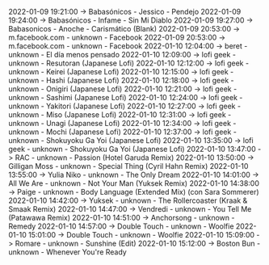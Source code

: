 2022-01-09 19:21:00 -> Babasónicos - Jessico - Pendejo
2022-01-09 19:24:00 -> Babasónicos - Infame - Sin Mi Diablo
2022-01-09 19:27:00 -> Babasonicos - Anoche - Carismático (Blank)
2022-01-09 20:53:00 -> m.facebook.com - unknown - Facebook
2022-01-09 20:53:00 -> m.facebook.com - unknown - Facebook
2022-01-10 12:04:00 -> beret - unknown - El día menos pensado
2022-01-10 12:09:00 -> lofi geek - unknown - Resutoran (Japanese Lofi)
2022-01-10 12:12:00 -> lofi geek - unknown - Keirei (Japanese Lofi)
2022-01-10 12:15:00 -> lofi geek - unknown - Hashi (Japanese Lofi)
2022-01-10 12:18:00 -> lofi geek - unknown - Onigiri (Japanese Lofi)
2022-01-10 12:21:00 -> lofi geek - unknown - Sashimi (Japanese Lofi)
2022-01-10 12:24:00 -> lofi geek - unknown - Yakitori (Japanese Lofi)
2022-01-10 12:27:00 -> lofi geek - unknown - Miso (Japanese Lofi)
2022-01-10 12:31:00 -> lofi geek - unknown - Unagi (Japanese Lofi)
2022-01-10 12:34:00 -> lofi geek - unknown - Mochi (Japanese Lofi)
2022-01-10 12:37:00 -> lofi geek - unknown - Shokuyoku Ga Yoi (Japanese Lofi)
2022-01-10 13:35:00 -> lofi geek - unknown - Shokuyoku Ga Yoi (Japanese Lofi)
2022-01-10 13:47:00 -> RAC - unknown - Passion (Hotel Garuda Remix)
2022-01-10 13:50:00 -> Gilligan Moss - unknown - Special Thing (Cyril Hahn Remix)
2022-01-10 13:55:00 -> Yulia Niko - unknown - The Only Dream
2022-01-10 14:01:00 -> All We Are - unknown - Not Your Man (Yuksek Remix)
2022-01-10 14:38:00 -> Paige - unknown - Body Language (Extended Mix) (con Sara Sommerer)
2022-01-10 14:42:00 -> Yuksek - unknown - The Rollercoaster (Kraak & Smaak Remix)
2022-01-10 14:47:00 -> Vendredi - unknown - You Tell Me (Patawawa Remix)
2022-01-10 14:51:00 -> Anchorsong - unknown - Remedy
2022-01-10 14:57:00 -> Double Touch - unknown - Woolfie
2022-01-10 15:01:00 -> Double Touch - unknown - Woolfie
2022-01-10 15:09:00 -> Romare - unknown - Sunshine (Edit)
2022-01-10 15:12:00 -> Boston Bun - unknown - Whenever You're Ready
